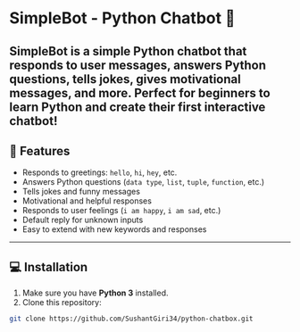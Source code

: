 # SimpleBot - Python Chatbot 🤖

**SimpleBot** is a simple Python chatbot that responds to user messages, answers Python questions, tells jokes, gives motivational messages, and more. Perfect for beginners to learn Python and create their first interactive chatbot!
---

## 🚀 Features

- Responds to greetings: `hello`, `hi`, `hey`, etc.
- Answers Python questions (`data type`, `list`, `tuple`, `function`, etc.)
- Tells jokes and funny messages
- Motivational and helpful responses
- Responds to user feelings (`i am happy`, `i am sad`, etc.)
- Default reply for unknown inputs
- Easy to extend with new keywords and responses

---

## 💻 Installation

1. Make sure you have **Python 3** installed.  
2. Clone this repository:

```bash
git clone https://github.com/SushantGiri34/python-chatbox.git
